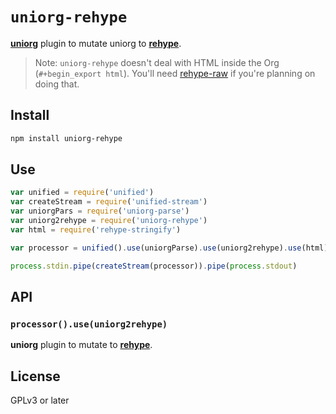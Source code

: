 
# `uniorg-rehype`

**[uniorg](https://github.com/rasendubi/uniorg)** plugin to mutate uniorg to **[rehype](https://github.com/rehypejs/rehype)**.

> Note: `uniorg-rehype` doesn't deal with HTML inside the Org (`#+begin_export html`). You'll need [rehype-raw](https://github.com/rehypejs/rehype-raw) if you're planning on doing that.


## Install

```sh
npm install uniorg-rehype
```


## Use

```js
var unified = require('unified')
var createStream = require('unified-stream')
var uniorgPars = require('uniorg-parse')
var uniorg2rehype = require('uniorg-rehype')
var html = require('rehype-stringify')

var processor = unified().use(uniorgParse).use(uniorg2rehype).use(html)

process.stdin.pipe(createStream(processor)).pipe(process.stdout)
```


## API


### `processor().use(uniorg2rehype)`

**uniorg** plugin to mutate to **[rehype](https://github.com/rehypejs/rehype)**.


## License

GPLv3 or later

